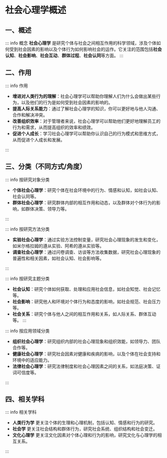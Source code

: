 # 社会心理学概述

## 一、概述

::: info 概念
**社会心理学** 是研究个体与社会之间相互作用的科学领域，涉及个体如何受到社会因素的影响以及个体行为如何影响社会的运作。它关注的范围包括**社会认知**、**社会影响**、**社会互动**、**群体过程**、**社会认同**等方面。
:::

## 二、作用

::: info 作用

- **增进对人类行为的理解**：社会心理学可以帮助你理解人们为什么会做出某些行为，以及他们的行为是如何受到社会因素的影响的。
- **提高人际关系能力**：通过了解社会心理学的知识，你可以更好地与他人沟通、合作和解决冲突。
- **改善组织效率**：对于管理者来说，社会心理学可以帮助他们更好地理解员工的行为和需求，从而提高组织的效率和绩效。
- **促进个人成长**：学习社会心理学可以帮助你认识自己的行为模式和思维方式，从而促进个人成长和发展。

:::

## 三、分类（不同方式/角度）

::: info 按研究对象分类

- **个体社会心理学**：研究个体在社会环境中的行为、情感和认知，如社会认知、社会认同等。
- **群体社会心理学**：研究群体内部的相互作用和动态，以及群体对个体行为的影响，如群体决策、领导力等。

:::

::: info 按研究方法分类

- **实验社会心理学**：通过实验方法控制变量，研究社会心理现象的发生和变化，如米尔格拉姆的遵从实验、阿希的遵从实验等。
- **调查社会心理学**：通过问卷调查、访谈等方法收集数据，研究社会心理现象的普遍性和相关因素，如社会认知、社会影响等。

:::

::: info 按研究主题分类

- **社会认知**：研究个体如何获取、处理和应用社会信息，如社会知觉、社会记忆等。
- **社会影响**：研究他人和环境对个体行为和态度的影响，如社会规范、社会压力等。
- **社会关系**：研究个体与他人之间的相互作用和关系，如人际关系、群体互动等。
  :::

::: info 按应用领域分类

- **组织社会心理学**：研究组织内部的社会心理现象和组织效能，如领导力、团队合作等。
- **健康社会心理学**：研究社会因素对健康和疾病的影响，以及个体在社会支持和环境中的适应能力。
- **法律社会心理学**：研究法律制度和社会心理因素之间的关系，如法庭决策、证词可信度等。

:::

## 四、相关学科

::: info 相关学科

- **人类行为学** 更关注个体的生理和心理机制，包括认知、情感和行为的研究。
- **社会学** 更关注社会结构和群体行为，研究社会系统、组织结构和社会变迁。
- **文化心理学** 更关注文化因素对个体心理和行为的影响，研究文化与心理学的相互关系。

:::

